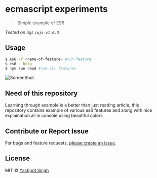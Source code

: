 # ecmascript experiments

> Simple example of ES6

*Tested on iojs `iojs-v1.6.3`*

## Usage
```sh
$ es6 -f <name-of-feature> #run feature
$ es6 --help
$ npm run read #run all features
```

![ScreenShot](https://raw.github.com/yashprit/ecmascript-six-experiment/master/screenshot.png)

## Need of this repository

Learning through example is a better than just reading article, this repository contains example of various es6 features and along with nice explaination all in console using beautiful colors



## Contribute or Report Issue
For bugs and feature requests, [please create an issue][issue-url].

## License

MIT © [Yashprit Singh](yashprit.github.io)

[issue-url]: https://github.com/yashprit/git-first-commit/issues

